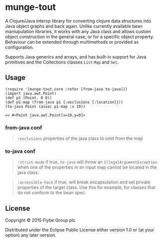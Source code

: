 # munge-tout

A Clojure/Java interop library for converting clojure data structures into
Java object graphs and back again.  Unlike currently available bean maniupulation
libraries, it works with any Java class and allows custom object construction in the
general case, or for a specific object property.  Behaviour can be extended through 
multimethods or provided as configuration.

Supports Java generics and arrays, and has built-in support for Java primitives and the
Collections classes `List` `Map` and `Set`.

## Usage

```
(require '[munge-tout.core :refer [from-java to-java]])
(import java.awt.Point)
(def p1 (Point. 0 0))
(def p1-map (from-java p1 {:exclusions [:location]}))
(to-java Point (assoc p1-map :x 10))

=> #<Point java.awt.Point[x=10,y=0]>
```

### from-java conf

> `:exclusions` properties of the java class to omit from the map

### to-java conf
 
 > `:strict-mode` if true, `to-java` will throw an `IllegalArgumentException` when one of the properties in an input map cannot be located in the java class.
 
> `:accessible-hack` if true, will break encapsulation and set private properties of the target class.  Use this for example, for classes that do not conform to the bean spec.

## License

Copyright © 2015 Flybe Group plc

Distributed under the Eclipse Public License either version 1.0 or (at
your option) any later version.

